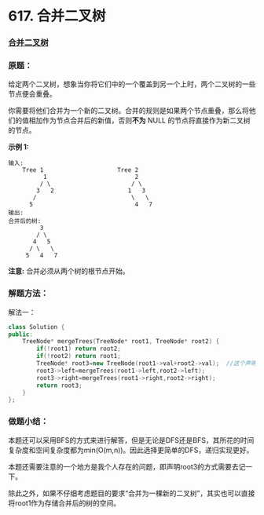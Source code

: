 # 617. 合并二叉树

### [合并二叉树](https://leetcode-cn.com/problems/merge-two-binary-trees/)

### 原题：

给定两个二叉树，想象当你将它们中的一个覆盖到另一个上时，两个二叉树的一些节点便会重叠。

你需要将他们合并为一个新的二叉树。合并的规则是如果两个节点重叠，那么将他们的值相加作为节点合并后的新值，否则**不为** NULL 的节点将直接作为新二叉树的节点。

**示例 1:**

```
输入: 
    Tree 1                     Tree 2                  
          1                         2                             
         / \                       / \                            
        3   2                     1   3                        
       /                           \   \                      
      5                             4   7                  
输出: 
合并后的树:
         3
        / \
       4   5
      / \   \ 
     5   4   7
```

**注意:** 合并必须从两个树的根节点开始。

### 解题方法：

解法一：

```cpp
class Solution {
public:
    TreeNode* mergeTrees(TreeNode* root1, TreeNode* root2) {
        if(!root1) return root2; 
        if(!root2) return root1;
        TreeNode* root3=new TreeNode(root1->val+root2->val);  //这个声明需要注意一下
        root3->left=mergeTrees(root1->left,root2->left);
        root3->right=mergeTrees(root1->right,root2->right);
        return root3;
    }
};
```

### 做题小结：

本题还可以采用BFS的方式来进行解答，但是无论是DFS还是BFS，其所花的时间复杂度和空间复杂度都为min(O(m,n))。因此选择更简单的DFS，递归实现更好。

本题还需要注意的一个地方是我个人存在的问题，即声明root3的方式需要去记一下。

除此之外，如果不仔细考虑题目的要求“合并为一棵新的二叉树”，其实也可以直接将root1作为存储合并后的树的空间。



